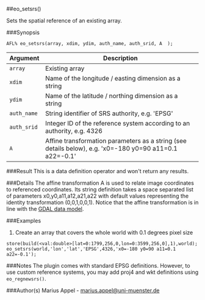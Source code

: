 ##eo_setsrs()

Sets the spatial reference of an existing array.

###Synopsis
```
AFL% eo_setsrs(array, xdim, ydim, auth_name, auth_srid, A  );
```

Argument      | Description 
--------      | ------------
`array`       | Existing array
`xdim`        | Name of the longitude / easting dimension as a string
`ydim`        | Name of the latitude / northing dimension as a string
`auth_name`   | String identifier of SRS authority, e.g. 'EPSG'
`auth_srid`   | Integer ID of the reference system according to an authority, e.g. 4326
`A`           | Affine transformation parameters as a string (see details below), e.g. 'x0=-180 y0=90 a11=0.1 a22=-0.1'

###Result
This is a data definition operator and won't return any results.

###Details
The affine transformation A is used to relate image coordinates to referenced coordinates. Its string definition takes a space separated list of parameters x0,y0,a11,a12,a21,a22 
with default values representing the identity transformation (0,0,1,0,0,1). Notice that the affine transformation is in line with the [GDAL data model](http://www.gdal.org/gdal_datamodel.html).



###Examples
1. Create an array that covers the whole world with 0.1 degrees pixel size
```
store(build(<val:double>[lat=0:1799,256,0,lon=0:3599,256,0],1),world);  
eo_setsrs(world,'lon','lat','EPSG',4326,'x0=-180 y0=90 a11=0.1 a22=-0.1');
```


###Notes
The plugin comes with standard EPSG definitions. However, to use custom reference systems, you may add proj4 and wkt definitions using `eo_regnewsrs()`.

###Author(s)
Marius Appel - <marius.appel@uni-muenster.de>